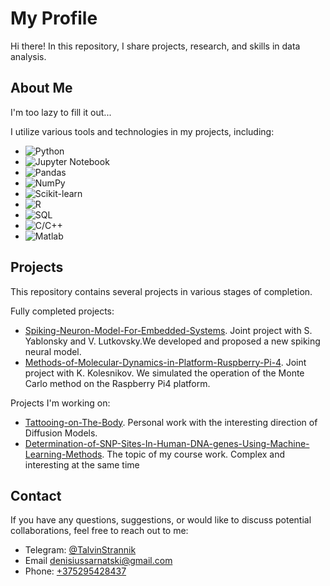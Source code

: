 # My Profile

Hi there! In this repository, I share projects, research, and skills in data analysis.

## About Me

I'm too lazy to fill it out...

I utilize various tools and technologies in my projects, including:

- ![Python](https://img.shields.io/badge/Python-3776AB?style=flat&logo=python&logoColor=white&labelColor=3776AB)
- ![Jupyter Notebook](https://img.shields.io/badge/Jupyter%20Notebook-F37626?style=flat&logo=jupyter&logoColor=white&labelColor=F37626)
- ![Pandas](https://img.shields.io/badge/Pandas-150458?style=flat&logo=pandas&logoColor=white&labelColor=150458)
- ![NumPy](https://img.shields.io/badge/NumPy-013243?style=flat&logo=numpy&logoColor=white&labelColor=013243)
- ![Scikit-learn](https://img.shields.io/badge/Scikit%20Learn-F7931E?style=flat&logo=scikit-learn&logoColor=white&labelColor=F7931E)
- ![R](https://img.shields.io/badge/R-276DC3?style=flat&logo=r&logoColor=white&labelColor=276DC3)
- ![SQL](https://img.shields.io/badge/SQL-4479A1?style=flat&logo=sql&logoColor=white&labelColor=4479A1)
- ![C/C++](https://img.shields.io/badge/C%2FC%2B%2B-00599C?style=flat&logo=c%2B%2B&logoColor=white&labelColor=00599C)
- ![Matlab](https://blogs.mathworks.com/community/files/file_exchange_badge.png)


## Projects

This repository contains several projects in various stages of completion.

Fully completed projects:

- [Spiking-Neuron-Model-For-Embedded-Systems](https://github.com/TalvinStrannik/Spiking-Neuron-Model-For-Embedded-Systems). Joint project with S. Yablonsky and V. Lutkovsky.We developed and proposed a new spiking neural model.
- [Methods-of-Molecular-Dynamics-in-Platform-Ruspberry-Pi-4](https://github.com/TalvinStrannik/Methods-of-Molecular-Dynamics-in-Platform-Ruspberry-Pi-4). Joint project with K. Kolesnikov. We simulated the operation of the Monte Carlo method on the Raspberry Pi4 platform.

Projects I'm working on:
  
- [Tattooing-on-The-Body](https://github.com/TalvinStrannik/Tattooing-on-The-Body). Personal work with the interesting direction of Diffusion Models.
- [Determination-of-SNP-Sites-In-Human-DNA-genes-Using-Machine-Learning-Methods](https://github.com/TalvinStrannik/Determination-of-SNP-Sites-In-Human-DNA-genes-Using-Machine-Learning-Methods#determination-of-snp-sites-in-human-dna-genes-using-machine-learning-methods). The topic of my course work. Complex and interesting at the same time

## Contact

If you have any questions, suggestions, or would like to discuss potential collaborations, feel free to reach out to me:

- Telegram: [@TalvinStrannik](https://t.me/TalvinStrannik)
- Email [denisiussarnatski@gmail.com](mailto:denisiussarnatski@gmail.com)
- Phone: [+375295428437](tel:+375295428437)


<!--
**TalvinStrannik/TalvinStrannik** is a ✨ _special_ ✨ repository because its `README.md` (this file) appears on your GitHub profile.

Here are some ideas to get you started:

- 🔭 I’m currently working on ...
- 🌱 I’m currently learning ...
- 👯 I’m looking to collaborate on ...
- 🤔 I’m looking for help with ...
- 💬 Ask me about ...
- 📫 How to reach me: ...
- 😄 Pronouns: ...
- ⚡ Fun fact: ...
-->
